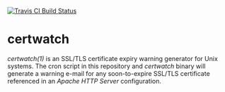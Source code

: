 [![Travis CI Build Status](https://travis-ci.org/notroj/certwatch.svg?branch=master)](https://travis-ci.org/notroj/certwatch)

# certwatch

_certwatch(1)_ is an SSL/TLS certificate expiry warning generator for
Unix systems.  The cron script in this repository and _certwatch_
binary will generate a warning e-mail for any soon-to-expire SSL/TLS
certificate referenced in an *Apache HTTP Server* configuration.

